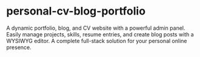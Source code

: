 # personal-cv-blog-portfolio
A dynamic portfolio, blog, and CV website with a powerful admin panel. Easily manage projects, skills, resume entries, and create blog posts with a WYSIWYG editor. A complete full-stack solution for your personal online presence.
